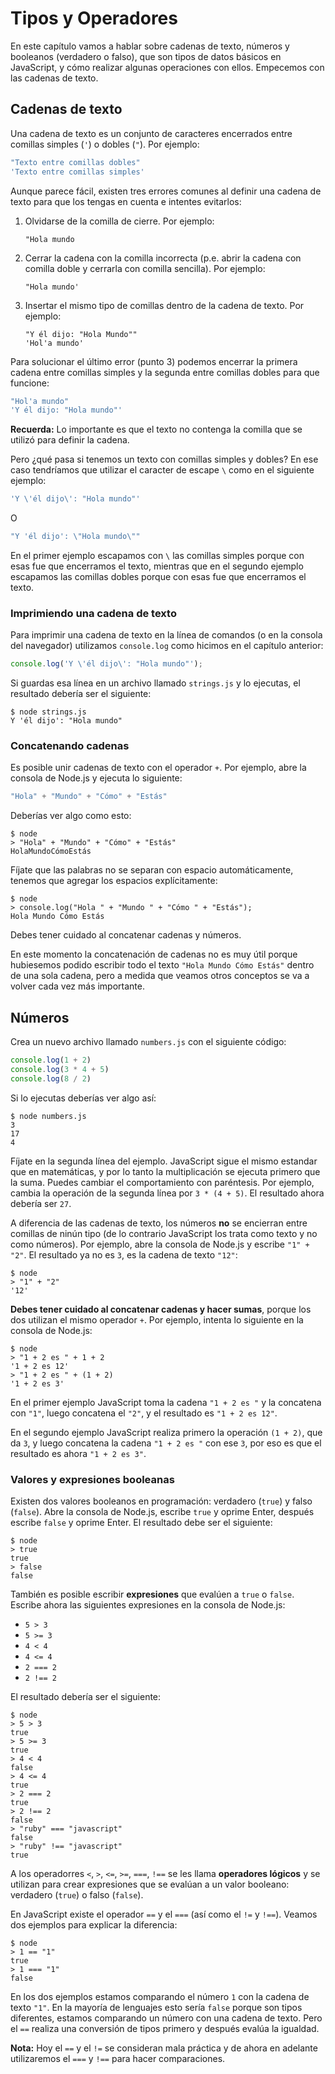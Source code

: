 # Tipos y Operadores

En este capítulo vamos a hablar sobre cadenas de texto, números y booleanos (verdadero o falso), que son tipos de datos básicos en JavaScript, y cómo realizar algunas operaciones con ellos. Empecemos con las cadenas de texto.

## Cadenas de texto

Una cadena de texto es un conjunto de caracteres encerrados entre comillas simples (`'`) o dobles (`"`). Por ejemplo:

```js
"Texto entre comillas dobles"
'Texto entre comillas simples'
```

Aunque parece fácil, existen tres errores comunes al definir una cadena de texto para que los tengas en cuenta e intentes evitarlos:

1. Olvidarse de la comilla de cierre. Por ejemplo:

   ```
   "Hola mundo
   ```
2. Cerrar la cadena con la comilla incorrecta (p.e. abrir la cadena con comilla doble y cerrarla con comilla sencilla). Por ejemplo:

   ```
   "Hola mundo'
   ```
3. Insertar el mismo tipo de comillas dentro de la cadena de texto. Por ejemplo:

   ```
   "Y él dijo: "Hola Mundo""
   'Hol'a mundo'
   ```

Para solucionar el último error (punto 3) podemos encerrar la primera cadena entre comillas simples y la segunda entre comillas dobles para que funcione:

```js
"Hol'a mundo"
'Y él dijo: "Hola mundo"'
```

**Recuerda:** Lo importante es que el texto no contenga la comilla que se utilizó para definir la cadena.

Pero ¿qué pasa si tenemos un texto con comillas simples y dobles? En ese caso tendríamos que utilizar el caracter de escape `\` como en el siguiente ejemplo:

```js
'Y \'él dijo\': "Hola mundo"'
```

O

```js
"Y 'él dijo': \"Hola mundo\""
```

En el primer ejemplo escapamos con `\` las comillas simples porque con esas fue que encerramos el texto, mientras que en el segundo ejemplo escapamos las comillas dobles porque con esas fue que encerramos el texto.

### Imprimiendo una cadena de texto

Para imprimir una cadena de texto en la línea de comandos (o en la consola del navegador) utilizamos `console.log` como hicimos en el capítulo anterior:

```js
console.log('Y \'él dijo\': "Hola mundo"');
```

Si guardas esa línea en un archivo llamado `strings.js` y lo ejecutas, el resultado debería ser el siguiente:

```
$ node strings.js
Y 'él dijo': "Hola mundo"
```

### Concatenando cadenas

Es posible unir cadenas de texto con el operador `+`. Por ejemplo, abre la consola de Node.js y ejecuta lo siguiente:

```js
"Hola" + "Mundo" + "Cómo" + "Estás"
```

Deberías ver algo como esto:

```
$ node
> "Hola" + "Mundo" + "Cómo" + "Estás"
HolaMundoCómoEstás
```

Fíjate que las palabras no se separan con espacio automáticamente, tenemos que agregar los espacios explícitamente:

```
$ node
> console.log("Hola " + "Mundo " + "Cómo " + "Estás");
Hola Mundo Cómo Estás
```

Debes tener cuidado al concatenar cadenas y números.

En este momento la concatenación de cadenas no es muy útil porque hubiesemos podido escribir todo el texto `"Hola Mundo Cómo Estás"` dentro de una sola cadena, pero a medida que veamos otros conceptos se va a volver cada vez más importante.

## Números

Crea un nuevo archivo llamado `numbers.js` con el siguiente código:

```js
console.log(1 + 2)
console.log(3 * 4 + 5)
console.log(8 / 2)
```

Si lo ejecutas deberías ver algo así:

```
$ node numbers.js
3
17
4
```

Fíjate en la segunda línea del ejemplo. JavaScript sigue el mismo estandar que en matemáticas, y por lo tanto la multiplicación se ejecuta primero que la suma. Puedes cambiar el comportamiento con paréntesis. Por ejemplo, cambia la operación de la segunda línea por `3 * (4 + 5)`. El resultado ahora debería ser `27`.

A diferencia de las cadenas de texto, los números **no** se encierran entre comillas de ninún tipo (de lo contrario JavaScript los trata como texto y no como números). Por ejemplo, abre la consola de Node.js y escribe `"1" + "2"`. El resultado ya no es `3`, es la cadena de texto `"12"`:

```
$ node
> "1" + "2"
'12'
```

**Debes tener cuidado al concatenar cadenas y hacer sumas**, porque los dos utilizan el mismo operador `+`. Por ejemplo, intenta lo siguiente en la consola de Node.js:

```
$ node
> "1 + 2 es " + 1 + 2
'1 + 2 es 12'
> "1 + 2 es " + (1 + 2)
'1 + 2 es 3'
```

En el primer ejemplo JavaScript toma la cadena `"1 + 2 es "` y la concatena con `"1"`, luego concatena el `"2"`, y el resultado es `"1 + 2 es 12"`.

En el segundo ejemplo JavaScript realiza primero la operación `(1 + 2)`, que da `3`, y luego concatena la cadena `"1 + 2 es "` con ese `3`, por eso es que el resultado es ahora `"1 + 2 es 3"`.

### Valores y expresiones booleanas

Existen dos valores booleanos en programación: verdadero (`true`) y falso (`false`). Abre la consola de Node.js, escribe `true` y oprime Enter, después escribe `false` y oprime Enter. El resultado debe ser el siguiente:

```
$ node
> true
true
> false
false
```

También es posible escribir **expresiones** que evalúen a `true` o `false`. Escribe ahora las siguientes expresiones en la consola de Node.js:

* `5 > 3`
* `5 >= 3`
* `4 < 4`
* `4 <= 4`
* `2 === 2`
* `2 !== 2`

El resultado debería ser el siguiente:

```
$ node
> 5 > 3
true
> 5 >= 3
true
> 4 < 4
false
> 4 <= 4
true
> 2 === 2
true
> 2 !== 2
false
> "ruby" === "javascript"
false
> "ruby" !== "javascript"
true
```

A los operadorres `<`, `>`, `<=`, `>=`, `===`, `!==` se les llama **operadores lógicos** y se utilizan para crear expresiones que se evalúan a un valor booleano: verdadero (`true`) o falso (`false`).

En JavaScript existe el operador `==` y el `===` (así como el `!=` y `!==`). Veamos dos ejemplos para explicar la diferencia:

```
$ node
> 1 == "1"
true
> 1 === "1"
false
```

En los dos ejemplos estamos comparando el número `1` con la cadena de texto `"1"`. En la mayoría de lenguajes esto sería `false` porque son tipos diferentes, estamos comparando un número con una cadena de texto. Pero el `==` realiza una conversión de tipos primero y después evalúa la igualdad.

**Nota:** Hoy el `==` y el `!=` se consideran mala práctica y de ahora en adelante utilizaremos el `===` y `!==` para hacer comparaciones.
